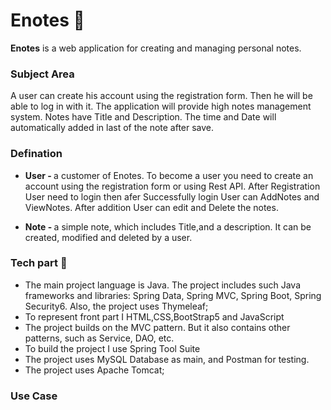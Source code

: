 <h1>Enotes 📔</h1>
<b>Enotes</b> is a web application for creating and managing personal notes.
<h3>Subject Area</h3>
<p>A user can create his account using the registration form. Then he will be able to log in with it. The application will provide high notes management system. Notes have Title and Description. The time and Date will automatically added in last of the note after save.</p>
<h3>Defination</h3>
<ul>
  <li><p><b>User - </b>a customer of Enotes. To become a user you need to create an account using the registration form or using Rest API. After Registration User need to login then afer Successfully login User can AddNotes and ViewNotes. After addition User can edit and Delete the notes.</p></li>
   <li><p><b>Note - </b>a simple note, which includes Title,and a description. It can be created, modified and deleted by a user.</p></li>
</ul>
<h3>Tech part 🚠</h3>
<ul>
  <li>The main project language is Java. The project includes such Java frameworks and libraries: Spring Data, Spring MVC, Spring Boot, Spring Security6. Also, the project uses Thymeleaf;</li>
  <li>To represent front part I HTML,CSS,BootStrap5 and JavaScript</li>
  <li>The project builds on the MVC pattern. But it also contains other patterns, such as Service, DAO, etc.</li>
  <li>To build the project I use Spring Tool Suite</li>
  <li>The project uses MySQL Database as main, and Postman for testing. </li>
  <li>The project uses Apache Tomcat;</li>
</ul>
<h3>Use Case</h3>


